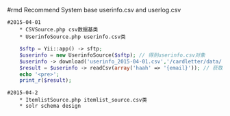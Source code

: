 #rmd
    Recommend System base userinfo.csv and userlog.csv

    #2015-04-01
        * CSVSource.php csv数据基类
        * UserinfoSource.php userinfo.csv类
```php
    $sftp = Yii::app() -> sftp;
    $userinfo = new UserinfoSource($sftp); // 得到userinfo.csv对象
    $userinfo -> download('userinfo_2015-04-01.csv','/cardletter/data/'); // 下载
    $result = $userinfo -> readCsv(array('haah' => '{email}')); // 获取数据 校验数据信息在/data/schemaUserinfo.php中
    echo '<pre>';
    print_r($result);
```
    #2015-04-2
        * ItemlistSource.php itemlist_source.csv类
        * solr schema design
